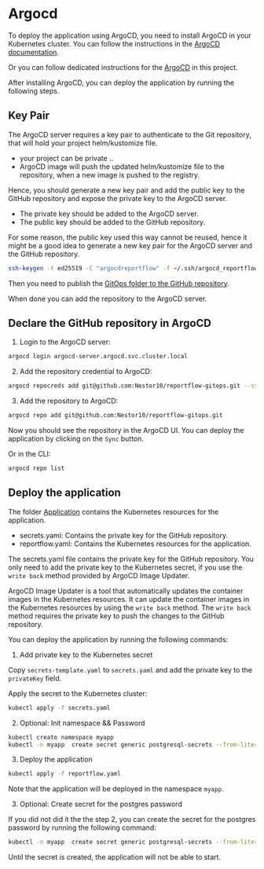 # Argocd

To deploy the application using ArgoCD, you need to install ArgoCD in your Kubernetes cluster. You can follow the instructions in the [ArgoCD documentation](https://argoproj.github.io/argo-cd/getting_started/).

Or you can follow dedicated instructions for the [ArgoCD](argocd.md) in this project.

After installing ArgoCD, you can deploy the application by running the following steps.

## Key Pair

The ArgoCD server requires a key pair to authenticate to the Git repository, that will hold your project helm/kustomize file.

* your project can be private ..
* ArgoCD image will push the updated helm/kustomize file to the repository, when a new image is pushed to the registry.

Hence, you should generate a new key pair and add the public key to the GitHub repository and expose the private key to the ArgoCD server.

* The private key should be added to the ArgoCD server.
* The public key should be added to the GitHub repository.

For some reason, the public key used this way cannot be reused, hence it might be a good idea to generate a new key pair for the ArgoCD server and the GitHub repository.

```bash
ssh-keygen -t ed25519 -C "argocdreportflow" -f ~/.ssh/argocd_reportflow_ed25519
```

Then you need to publish the [GitOps folder to the GitHub repository](./gitops.md).

When done you can add the repository to the ArgoCD server.


## Declare the GitHub repository in ArgoCD

1. Login to the ArgoCD server:
```bash
argocd login argocd-server.argocd.svc.cluster.local
```
2. Add the repository credential to ArgoCD:
```bash
argocd repocreds add git@github.com:Nestor10/reportflow-gitops.git --ssh-private-key-path ~/.ssh/argocd_reportflow_ed25519
```

3. Add the repository to ArgoCD:
```bash
argocd repo add git@github.com:Nestor10/reportflow-gitops.git
```

Now you should see the repository in the ArgoCD UI. You can deploy the application by clicking on the `Sync` button.

Or in the CLI:
```bash
argocd repo list
```



## Deploy the application

The folder [Application](Application/) contains the Kubernetes resources for the application.

* secrets.yaml: Contains the private key for the GitHub repository.
* reportflow.yaml: Contains the Kubernetes resources for the application.

The secrets.yaml file contains the private key for the GitHub repository. You only need to add the private key to the Kubernetes secret, if you use the `write back` method provided by ArgoCD Image Updater.

ArgoCD Image Updater is a tool that automatically updates the container images in the Kubernetes resources. It can update the container images in the Kubernetes resources by using the `write back` method. The `write back` method requires the private key to push the changes to the GitHub repository.

You can deploy the application by running the following commands:

1. Add private key to the Kubernetes secret

Copy `secrets-template.yaml` to `secrets.yaml` and add the private key to the `privateKey` field.

Apply the secret to the Kubernetes cluster:

```bash
kubectl apply -f secrets.yaml
```

2. Optional: Init namespace && Password

```bash
kubectl create namespace myapp
kubectl -n myapp  create secret generic postgresql-secrets --from-literal=POSTGRES_PASSWORD=*************
```

3. Deploy the application

```bash
kubectl apply -f reportflow.yaml
```

Note that the application will be deployed in the namespace `myapp`.

3. Optional: Create secret for the postgres password

If you did not did it the the step 2, you can create the secret for the postgres password by running the following command:
```bash
kubectl -n myapp  create secret generic postgresql-secrets --from-literal=POSTGRES_PASSWORD=*************
```
Until the secret is created, the application will not be able to start.
